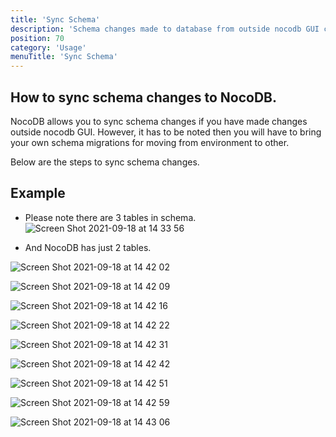 ```yaml
---
title: 'Sync Schema'
description: 'Schema changes made to database from outside nocodb GUI can be synced'
position: 70
category: 'Usage'
menuTitle: 'Sync Schema'
---
```


## How to sync schema changes to NocoDB.
NocoDB allows you to sync schema changes if you have made changes outside nocodb GUI. However, it has to be noted then you will have to bring your own
schema migrations for moving from environment to other.

Below are the steps to sync schema changes.

## Example 
- Please note there are 3 tables in schema. 
![Screen Shot 2021-09-18 at 14 33 56](https://user-images.githubusercontent.com/5435402/133891286-211be50f-e899-4d44-8158-33ce6e7ac4e6.png)

- And NocoDB has just 2 tables.   
 
![Screen Shot 2021-09-18 at 14 42 02](https://user-images.githubusercontent.com/5435402/133891290-43dbfea6-58d1-4712-b3e5-29cc78f1b957.png)
 
![Screen Shot 2021-09-18 at 14 42 09](https://user-images.githubusercontent.com/5435402/133891292-821da97f-0192-4dcd-b21b-0b5cfc8f5598.png)

![Screen Shot 2021-09-18 at 14 42 16](https://user-images.githubusercontent.com/5435402/133891324-32516700-da7b-4b17-a9dd-db54f0b3c3b2.png)

![Screen Shot 2021-09-18 at 14 42 22](https://user-images.githubusercontent.com/5435402/133891327-3fcae301-4d19-410c-a31b-5b1031c5adf3.png)

![Screen Shot 2021-09-18 at 14 42 31](https://user-images.githubusercontent.com/5435402/133891333-3fe574b2-5110-44b6-9b68-9132c3019675.png)

![Screen Shot 2021-09-18 at 14 42 42](https://user-images.githubusercontent.com/5435402/133891336-d04e592d-245c-4e75-b7f0-06e4277b7d29.png)

![Screen Shot 2021-09-18 at 14 42 51](https://user-images.githubusercontent.com/5435402/133891340-ebc86e53-6032-48cc-a3ad-0cc58ee50cc9.png)

![Screen Shot 2021-09-18 at 14 42 59](https://user-images.githubusercontent.com/5435402/133891342-e2f9421f-0e19-4668-a841-55efbc6bf8b2.png)

![Screen Shot 2021-09-18 at 14 43 06](https://user-images.githubusercontent.com/5435402/133891348-77269ff5-fe5b-4d60-836b-3b028b36a3a2.png)




